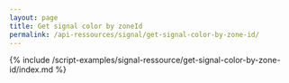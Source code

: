 ```yaml
---
layout: page
title: Get signal color by zoneId
permalink: /api-ressources/signal/get-signal-color-by-zone-id/
---
```


{% include /script-examples/signal-ressource/get-signal-color-by-zone-id/index.md %}
